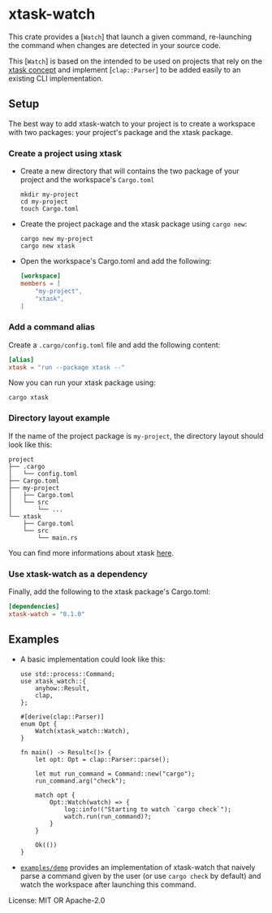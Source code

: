 # xtask-watch

This crate provides a [`Watch`] that launch a given command, re-launching
the command when changes are detected in your source code.

This [`Watch`] is based on the intended to be used on projects that rely on
the [xtask concept](https://github.com/matklad/cargo-xtask/) and implement
[`clap::Parser`] to be added easily to an existing CLI implementation.

## Setup

The best way to add xtask-watch to your project is to create a workspace
with two packages: your project's package and the xtask package.

### Create a project using xtask

* Create a new directory that will contains the two package of your project
    and the workspace's `Cargo.toml`
    ```console
    mkdir my-project
    cd my-project
    touch Cargo.toml
    ```
* Create the project package and the xtask package using `cargo new`:
    ```console
    cargo new my-project
    cargo new xtask
    ```

* Open the workspace's Cargo.toml and add the following:
    ```toml
    [workspace]
    members = [
        "my-project",
        "xtask",
    ]
    ```

### Add a command alias

Create a `.cargo/config.toml` file and add the following content:

```toml
[alias]
xtask = "run --package xtask --"
```

Now you can run your xtask package using:

```console
cargo xtask
```

### Directory layout example

If the name of the project package is `my-project`, the directory layout should
look like this:

```console
project
├── .cargo
│   └── config.toml
├── Cargo.toml
├── my-project
│   ├── Cargo.toml
│   └── src
│       └── ...
└── xtask
    ├── Cargo.toml
    └── src
        └── main.rs
```

You can find more informations about xtask
[here](https://github.com/cargo-xtask/).

### Use xtask-watch as a dependency

Finally, add the following to the xtask package's Cargo.toml:

```toml
[dependencies]
xtask-watch = "0.1.0"
```

## Examples

* A basic implementation could look like this:

    ```rust,no_run
    use std::process::Command;
    use xtask_watch::{
        anyhow::Result,
        clap,
    };

    #[derive(clap::Parser)]
    enum Opt {
        Watch(xtask_watch::Watch),
    }

    fn main() -> Result<()> {
        let opt: Opt = clap::Parser::parse();

        let mut run_command = Command::new("cargo");
        run_command.arg("check");

        match opt {
            Opt::Watch(watch) => {
                log::info!("Starting to watch `cargo check`");
                watch.run(run_command)?;
            }
        }

        Ok(())
    }
    ```

* [`examples/demo`](https://github.com/rustminded/xtask-watch/tree/main/examples/demo)
    provides an implementation of xtask-watch that naively parse a command
    given by the user (or use `cargo check` by default) and watch the
    workspace after launching this command.

License: MIT OR Apache-2.0
